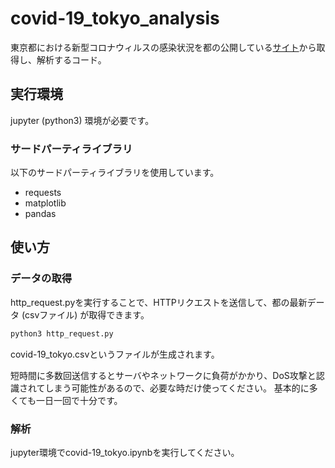 # covid-19_tokyo_analysis
東京都における新型コロナウィルスの感染状況を都の公開している[サイト](https://stopcovid19.metro.tokyo.lg.jp/data/130001_tokyo_covid19_patients.csv)から取得し、解析するコード。

## 実行環境
jupyter (python3) 環境が必要です。

### サードパーティライブラリ
以下のサードパーティライブラリを使用しています。
- requests
- matplotlib
- pandas

## 使い方

### データの取得
http_request.pyを実行することで、HTTPリクエストを送信して、都の最新データ (csvファイル) が取得できます。

```Bash
python3 http_request.py
```

covid-19_tokyo.csvというファイルが生成されます。

短時間に多数回送信するとサーバやネットワークに負荷がかかり、DoS攻撃と認識されてしまう可能性があるので、必要な時だけ使ってください。
基本的に多くても一日一回で十分です。

### 解析

jupyter環境でcovid-19_tokyo.ipynbを実行してください。